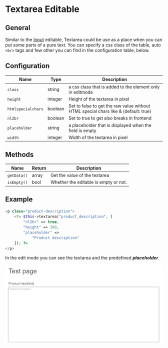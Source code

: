 # Textarea Editable

## General

Similar to the [Input](./16_Input.md) editable, Textarea could be use as a place when you can put some parts of a pure text. 
You can specify a css class of the table, auto `<br>` tags and few other you can find in the configuration table, below.


## Configuration

| Name               | Type    | Description                                                                         |
|--------------------|---------|-------------------------------------------------------------------------------------|
| `class`            | string  | a css class that is added to the element only in editmode                           |
| `height`           | integer | Height of the textarea in pixel                                                     |
| `htmlspecialchars` | boolean | Set to false to get the raw value without HTML special chars like & (default: true) |
| `nl2br`            | boolean | Set to true to get also breaks in frontend                                          |
| `placeholder`      | string  | a placeholder that is displayed when the field is empty                             |
| `width`            | integer | Width of the textarea in pixel                                                      |

## Methods

| Name        | Return | Description                           |
|-------------|--------|---------------------------------------|
| `getData()` | array  | Get the value of the textarea         |
| `isEmpty()` | bool   | Whether the editable is empty or not. |

## Example

```php
<p class="product-description">
    <?= $this->textarea("product_description", [
        "nl2br" => true,
        "height" => 300,
        "placeholder" =>
            "Product description"
    ]); ?>
</p>
```

In the edit mode you can see the textarea and the predefined ***placeholder***.
 
![Product description textarea - editmode](../../img/editable_textarea_editmode_preview.png)


